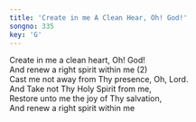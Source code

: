 ```yaml
---
title: 'Create in me A Clean Hear, Oh! God!'
songno: 335
key: 'G'
---
```

Create in me a clean heart, Oh! God!  
And renew a right spirit within me (2)  
Cast me not away from Thy presence, Oh, Lord.  
And Take not Thy Holy Spirit from me,  
Restore unto me the joy of Thy salvation,  
And renew a right spirit within me  
